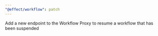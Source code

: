 ```yaml
---
"@effect/workflow": patch
---
```


Add a new endpoint to the Workflow Proxy to resume a workflow that has been suspended
